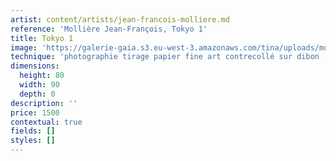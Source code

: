 ```yaml
---
artist: content/artists/jean-francois-molliere.md
reference: 'Mollière Jean-François, Tokyo 1'
title: Tokyo 1
image: 'https://galerie-gaia.s3.eu-west-3.amazonaws.com/tina/uploads/molliere-jean-francois/JF Molliere Des souvenirs de Villes Des Souvenirs d''Amours 18 22.JPG'
technique: 'photographie tirage papier fine art contrecollé sur dibon '
dimensions:
  height: 80
  width: 90
  depth: 0
description: ''
price: 1500
contextual: true
fields: []
styles: []
---
```



